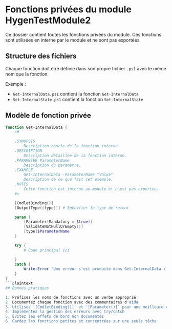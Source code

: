 # Fonctions privées du module HygenTestModule2

Ce dossier contient toutes les fonctions privées du module. Ces fonctions sont utilisées en interne par le module et ne sont pas exportées.

## Structure des fichiers

Chaque fonction doit être définie dans son propre fichier `.ps1` avec le même nom que la fonction.

Exemple :
- `Get-InternalData.ps1` contient la fonction `Get-InternalData`
- `Set-InternalState.ps1` contient la fonction `Set-InternalState`

## Modèle de fonction privée

```powershell
function Get-InternalData {
    <#

    .SYNOPSIS
        Description courte de la fonction interne.
    .DESCRIPTION
        Description détaillée de la fonction interne.
    .PARAMETER ParameterName
        Description du paramètre.
    .EXAMPLE
        Get-InternalData -ParameterName "Value"
        Description de ce que fait cet exemple.
    .NOTES
        Cette fonction est interne au module et n'est pas exportée.
    #>

    [CmdletBinding()]
    [OutputType([type])] # Spécifier le type de retour

    param (
        [Parameter(Mandatory = $true)]
        [ValidateNotNullOrEmpty()]
        [type]$ParameterName
    )

    try {
        # Code principal ici

    }
    catch {
        Write-Error "Une erreur s'est produite dans Get-InternalData : $_"
    }
}
```plaintext
## Bonnes pratiques

1. Préfixez les noms de fonctions avec un verbe approprié
2. Documentez chaque fonction avec des commentaires d'aide
3. Utilisez `[CmdletBinding()]` et `[Parameter()]` pour une meilleure expérience de développement
4. Implémentez la gestion des erreurs avec try/catch
5. Évitez les effets de bord non documentés
6. Gardez les fonctions petites et concentrées sur une seule tâche

